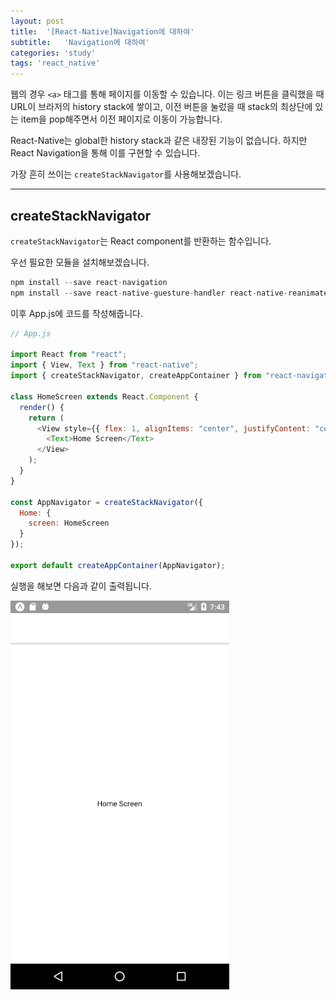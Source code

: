 ```yaml
---
layout: post
title:  '[React-Native]Navigation에 대하여'
subtitle:   'Navigation에 대하여'
categories: 'study'
tags: 'react_native'
---
```


웹의 경우 ``<a>`` 태그를 통해 페이지를 이동할 수 있습니다. 이는 링크 버튼을 클릭했을 때 URL이 브라저의 history stack에 쌓이고, 이전 버튼을 눌렀을 때 stack의 최상단에 있는 item을 pop해주면서 이전 페이지로 이동이 가능합니다.

React-Native는 global한 history stack과 같은 내장된 기능이 없습니다. 하지만 React Navigation을 통해 이를 구현할 수 있습니다.

가장 흔히 쓰이는 ``createStackNavigator``를 사용해보겠습니다.

---

## createStackNavigator

``createStackNavigator``는 React component를 반환하는 함수입니다.

우선 필요한 모듈을 설치해보겠습니다.

```javascript
npm install --save react-navigation
npm install --save react-native-guesture-handler react-native-reanimated
```

이후 App.js에 코드를 작성해줍니다.

```javascript
// App.js

import React from "react";
import { View, Text } from "react-native";
import { createStackNavigator, createAppContainer } from "react-navigation";

class HomeScreen extends React.Component {
  render() {
    return (
      <View style={{ flex: 1, alignItems: "center", justifyContent: "center" }}>
        <Text>Home Screen</Text>
      </View>
    );
  }
}

const AppNavigator = createStackNavigator({
  Home: {
    screen: HomeScreen
  }
});

export default createAppContainer(AppNavigator);
```

실행을 해보면 다음과 같이 출력됩니다.

![](/assets/img/posts/2019-08-02-16-43-42.png)

